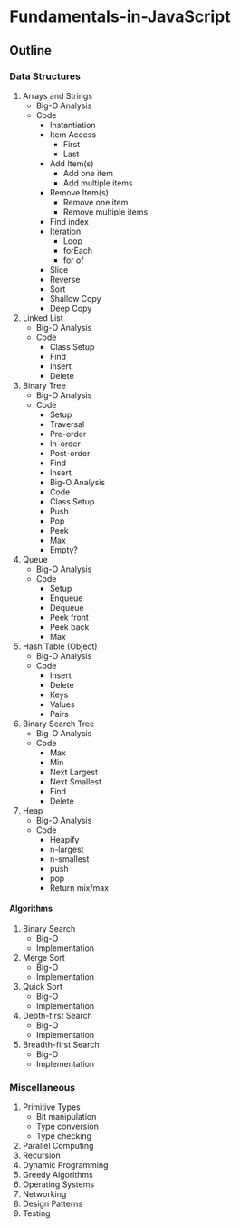 # Fundamentals-in-JavaScript

## Outline

### Data Structures
1. Arrays and Strings
   * Big-O Analysis
   * Code
     * Instantiation
     * Item Access
       * First
       * Last
     * Add Item(s)
       * Add one item
       * Add multiple items
     * Remove Item(s)
       * Remove one item
       * Remove multiple items
     * Find index
     * Iteration
       * Loop
       * forEach
       * for of
     * Slice
     * Reverse
     * Sort
     * Shallow Copy
     * Deep Copy
2. Linked List
   * Big-O Analysis
   * Code
     * Class Setup
     * Find
     * Insert
     * Delete
3. Binary Tree
   * Big-O Analysis
   * Code
     * Setup
     * Traversal
     * Pre-order
     * In-order
     * Post-order
     * Find
     * Insert
     * Big-O Analysis
     * Code
     * Class Setup
     * Push
     * Pop
     * Peek
     * Max
     * Empty?
5. Queue
   * Big-O Analysis
   * Code
     * Setup
     * Enqueue
     * Dequeue
     * Peek front
     * Peek back
     * Max
6. Hash Table (Object)
   * Big-O Analysis
   * Code
     * Insert
     * Delete
     * Keys
     * Values
     * Pairs
7. Binary Search Tree
   * Big-O Analysis
   * Code
     * Max
     * Min
     * Next Largest
     * Next Smallest
     * Find
     * Delete
8. Heap
   * Big-O Analysis
   * Code
     * Heapify
     * n-largest
     * n-smallest
     * push
     * pop
     * Return mix/max

#### Algorithms
1. Binary Search
   * Big-O
   * Implementation
2. Merge Sort
   * Big-O
   * Implementation
3. Quick Sort
   * Big-O
   * Implementation
4. Depth-first Search
   * Big-O
   * Implementation
5. Breadth-first Search
   * Big-O
   * Implementation

### Miscellaneous
1. Primitive Types
   * Bit manipulation
   * Type conversion
   * Type checking
2. Parallel Computing
3. Recursion
4. Dynamic Programming
5. Greedy Algorithms
6. Operating Systems
7. Networking
8. Design Patterns
9. Testing
